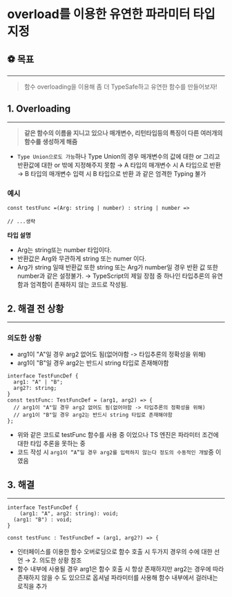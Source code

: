 # overload를 이용한 유연한 파라미터 타입 지정

## ⚽️ 목표

---

> 함수 overloading을 이용해 좀 더 TypeSafe하고 유연한 함수를 만들어보자!

## 1. Overloading

---

> **같은 함수의 이름을 지니고 있으나 매개변수, 리턴타입등의 특징이 다른 여러개의 함수를 생성하게 해줌**

- `Type Union으로도 가능`하나 Type Union의 경우 매개변수의 값에 대한 or 그리고 반환값에 대한 or 밖에 지정해주지 못함
  → A 타입의 매개변수 시 A 타입으로 반환
  → B 타입의 매개변수 입력 시 B 타입으로 반환
  과 같은 엄격한 Typing 불가

### 예시

```tsx
const testFunc =(Arg: string | number) : string | number =>

// ...생략
```

**타입 설명**

- Arg는 string또는 number 타입이다.
- 반환값은 Arg와 무관하게 string 또는 numer 이다.
- Arg가 string 일때 반환값 또한 string 또는 Arg가 number일 경우 반환 값 또한 number과 같은 설정불가. → TypeScript의 제일 장점 중 하나인 타입추론의 유연함과 엄격함이 존재하지 않는 코드로 작성됨.

## 2. 해결 전 상황

---

### 의도한 상황

- arg1이 "A"일 경우 arg2 없어도 됨(없어야함 -> 타입추론의 정확성을 위해)
- arg1이 "B"일 경우 arg2는 반드시 string 타입로 존재해야함

```tsx
interface TestFuncDef {
  arg1: "A" | "B";
  arg2?: string;
}
const testFunc: TestFuncDef = (arg1, arg2) => {
  // arg1이 "A"일 경우 arg2 없어도 됨(없어야함 -> 타입추론의 정확성을 위해)
  // arg1이 "B"일 경우 arg2는 반드시 string 타입로 존재해야함
};
```

- 위와 같은 코드로 testFunc 함수를 사용 중 이었으나 TS 엔진은 파라미터 조건에 대한 타입 추론을 못하는 중
- 코드 작성 시 `arg1이 “A”일 경우 arg2를 입력하지 않는다 정도의 수동적인 개발`중 이였음

## 3. 해결

---

```tsx
interface TestFuncDef {
	(arg1: "A", arg2: string): void;
  (arg1: "B") : void;
}

const testFunc : TestFuncDef = (arg1, arg2?) => {

```

- 인터페이스를 이용한 함수 오버로딩으로 함수 호출 시 두가지 경우의 수에 대한 선언 → 2. 의도한 상황 참조
- 함수 내부에 사용될 경우 arg1은 함수 호출 시 항상 존재하지만 arg2는 경우에 따라 존재하지 않을 수 도 있으므로 옵셔널 파라미터를 사용해 함수 내부에서 걸러내는 로직을 추가
